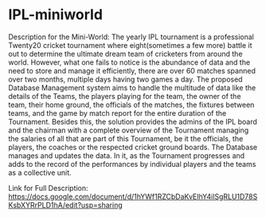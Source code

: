 # IPL-miniworld
Description for the Mini-World:
The yearly IPL tournament is a professional Twenty20 cricket tournament where eight(sometimes a few more) battle it out to determine the ultimate dream team of cricketers from around the world.
However, what one fails to notice is the abundance of data and the need to store and manage it efficiently, there are over 60 matches spanned over two months, multiple days having two games a day.
The proposed Database Management system aims to handle the multitude of data like the details of the Teams, the players playing for the team, the owner of the team, their home ground, the officials of the matches, the fixtures between teams, and the game by match report for the entire duration of the Tournament. Besides this, the solution provides the admins of the IPL board and the chairman with a complete overview of the Tournament managing the salaries of all that are part of this Tournament, be it the officials, the players, the coaches or the respected cricket ground boards. The Database manages and updates the data. In it, as the Tournament progresses and adds to the record of the performances by individual players and the teams as a collective unit.

Link for Full Description: 
https://docs.google.com/document/d/1hYWf1RZCbDaKvEIhY4ilSgRLU1D78SKsbXYRrPLD1hA/edit?usp=sharing
